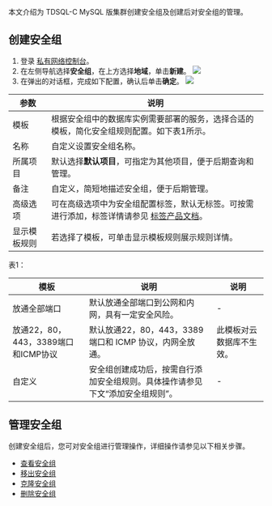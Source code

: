 本文介绍为 TDSQL-C MySQL 版集群创建安全组及创建后对安全组的管理。

## 创建安全组
1. 登录 [私有网络控制台](https://console.cloud.tencent.com/vpc/securitygroup?rid=1&rid=1)。
2. 在左侧导航选择**安全组**，在上方选择**地域**，单击**新建**。
![](https://staticintl.cloudcachetci.com/yehe/backend-news/3dJa662_2.png)
3. 在弹出的对话框，完成如下配置，确认后单击**确定**。
![](https://staticintl.cloudcachetci.com/yehe/backend-news/WawT696_3.png)
<table>
<thead><tr><th>参数</th><th>说明</th></tr></thead>
<tbody><tr>
<td>模板</td>
<td>根据安全组中的数据库实例需要部署的服务，选择合适的模板，简化安全组规则配置。如下表1所示。</td></tr>
<tr>
<td>名称</td>
<td>自定义设置安全组名称。</td></tr>
<tr>
<td>所属项目</td>
<td>默认选择<strong>默认项目</strong>，可指定为其他项目，便于后期查询和管理。</td></tr>
<tr>
<td>备注</td>
<td>自定义，简短地描述安全组，便于后期管理。</td></tr>
<tr>
<td>高级选项</td>
<td>可在高级选项中为安全组配置标签，默认无标签。可按需进行添加，标签详情请参见 <a href="https://www.tencentcloud.com/document/product/1098/50152">标签产品文档</a>。</td></tr>
<tr>
<td>显示模板规则</td>
<td>若选择了模板，可单击显示模板规则展示规则详情。</td></tr>
</tbody></table>

表1：
<table>
<thead><tr><th>模板</th><th>说明</th><th>说明</th></tr></thead>
<tbody><tr>
<td>放通全部端口</td><td>默认放通全部端口到公网和内网，具有一定安全风险。</td><td>-</td></tr>
<tr>
<td>放通22，80，443，3389端口和ICMP协议</td><td>默认放通22，80，443，3389端口和 ICMP 协议，内网全放通。</td><td>此模板对云数据库不生效。</td></tr>
<tr>
<td>自定义</td><td>安全组创建成功后，按需自行添加安全组规则。具体操作请参见下文“添加安全组规则”</a>。</td><td>-</rd></tr>
</table>

## 管理安全组
创建安全组后，您可对安全组进行管理操作，详细操作请参见以下相关步骤。
- [查看安全组](https://intl.cloud.tencent.com/document/product/213/34828)
- [移出安全组](https://intl.cloud.tencent.com/document/product/213/34830)
- [克隆安全组](https://intl.cloud.tencent.com/document/product/213/34829)
- [删除安全组](https://intl.cloud.tencent.com/document/product/213/34831)
